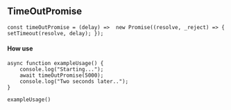 ## TimeOutPromise
    
    const timeOutPromise = (delay) =>  new Promise((resolve, _reject) => { setTimeout(resolve, delay); });

#### How use
    async function exampleUsage() {
        console.log("Starting..."); 
        await timeOutPromise(5000);
        console.log("Two seconds later.."); 
    }
    
    exampleUsage()
